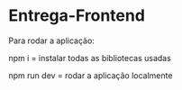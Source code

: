 # Entrega-Frontend
Para rodar a aplicação:

npm i = instalar todas as bibliotecas usadas 

npm run dev = rodar a aplicação localmente